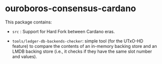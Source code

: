 # ouroboros-consensus-cardano

This package contains:

* `src` : Support for Hard Fork between Cardano eras.

* `tools/ledger-db-backends-checker`: simple tool (for the UTxO-HD feature) to
  compare the contents of an in-memory backing store and an LMDB backing store
  (i.e., it checks if they have the same slot number and values).
